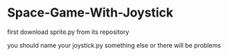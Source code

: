 # Space-Game-With-Joystick

first download sprite.py from its repository

you should name your joystick.py something else or there will be problems
